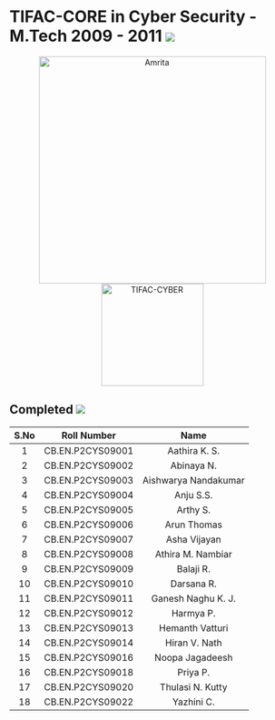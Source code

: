 
# TIFAC-CORE in Cyber Security - M.Tech 2009 - 2011 ![](https://img.shields.io/badge/-Live-brightgreen)

<p align="center">
    <img src="https://amrita-tifac-cyber-blockchain.github.io/Amrita-TIFAC-Cyber-Blockchain/AVV_PNG.png" alt ="Amrita" width="400" />
    <img src="https://amrita-tifac-cyber-blockchain.github.io/Amrita-TIFAC-Cyber-Blockchain/TIFAC-CORE_in_Cyber_Security.png" alt ="TIFAC-CYBER" width="180" />
</p>

## Completed ![](https://img.shields.io/badge/-Completed-darkgreen)

| S.No | Roll Number | Name |
|:----:|:-----------:|:----:|
| 1 | CB.EN.P2CYS09001 | Aathira K. S. | 
| 2 | CB.EN.P2CYS09002 | Abinaya N. | 
| 3 | CB.EN.P2CYS09003 | Aishwarya Nandakumar | 
| 4 | CB.EN.P2CYS09004 | Anju S.S. | 
| 5 | CB.EN.P2CYS09005 | Arthy S. | 
| 6 | CB.EN.P2CYS09006 | Arun Thomas | 
| 7 | CB.EN.P2CYS09007 | Asha Vijayan | 
| 8 | CB.EN.P2CYS09008 | Athira M. Nambiar | 
| 9 | CB.EN.P2CYS09009 | Balaji R. | 
| 10 | CB.EN.P2CYS09010 | Darsana R. | 
| 11 | CB.EN.P2CYS09011 | Ganesh Naghu K. J. | 
| 12 | CB.EN.P2CYS09012 | Harmya P. | 
| 13 | CB.EN.P2CYS09013 | Hemanth Vatturi | 
| 14 | CB.EN.P2CYS09014 | Hiran V. Nath | 
| 15 | CB.EN.P2CYS09016 | Noopa Jagadeesh | 
| 16 | CB.EN.P2CYS09018 | Priya P. | 
| 17 | CB.EN.P2CYS09020 | Thulasi N. Kutty | 
| 18 | CB.EN.P2CYS09022 | Yazhini C. | 


